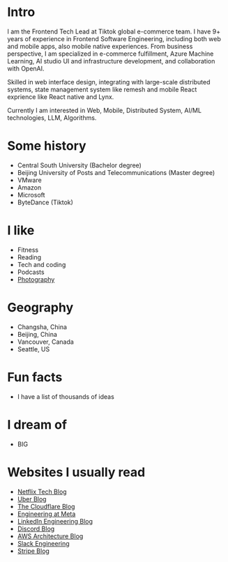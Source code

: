 # Intro

I am the Frontend Tech Lead at Tiktok global e-commerce team. I have 9+ years of experience in Frontend Software Engineering, including both web and mobile apps, also mobile native experiences. From business perspective, I am specialized in e-commerce fulfillment, Azure Machine Learning, AI studio UI and infrastructure development, and collaboration with OpenAI. 

Skilled in web interface design, integrating with large-scale distributed systems, state management system like remesh and mobile React exprience like React native and Lynx.

Currently I am interested in Web, Mobile, Distributed System, AI/ML technologies, LLM, Algorithms.

# Some history

- Central South University (Bachelor degree)
- Beijing University of Posts and Telecommunications (Master degree)
- VMware
- Amazon
- Microsoft
- ByteDance (Tiktok)

# I like

- Fitness
- Reading
- Tech and coding
- Podcasts
- [Photography](https://www.instagram.com/rockdouglas_2020)

# Geography

- Changsha, China
- Beijing, China
- Vancouver, Canada
- Seattle, US

# Fun facts

- I have a list of thousands of ideas

# I dream of

- BIG

# Websites I usually read

- [Netflix Tech Blog](https://netflixtechblog.com/)
- [Uber Blog](https://www.uber.com/en-US/blog/engineering/)
- [The Cloudflare Blog](https://blog.cloudflare.com/)
- [Engineering at Meta](https://engineering.fb.com/)
- [LinkedIn Engineering Blog](https://engineering.linkedin.com/blog)
- [Discord Blog](https://discord.com/blog/)
- [AWS Architecture Blog](https://aws.amazon.com/blogs/architecture/)
- [Slack Engineering](https://slack.engineering/)
- [Stripe Blog](https://stripe.com/blog/engineering)
